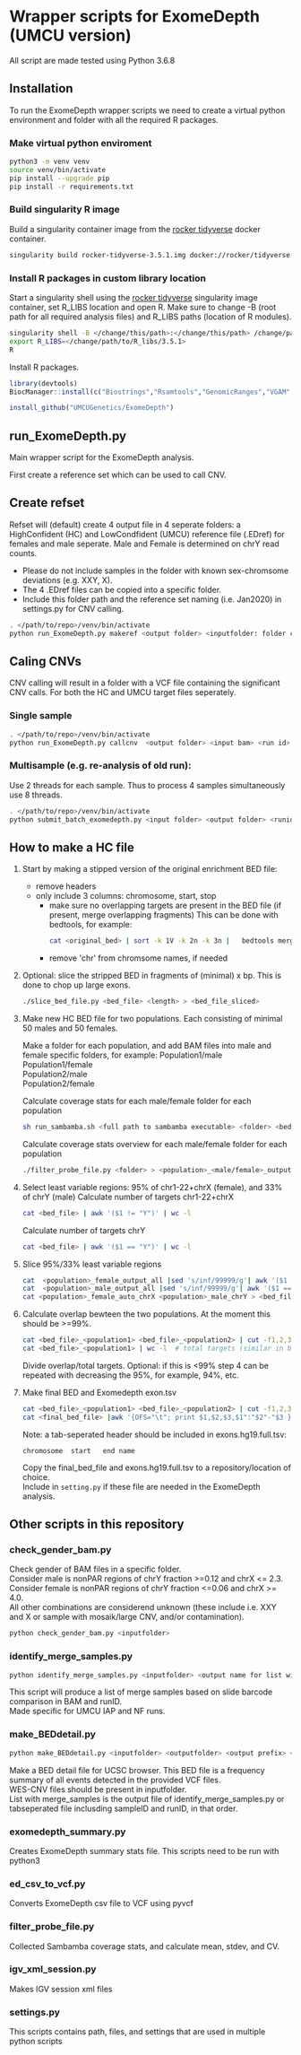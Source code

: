 # Wrapper scripts for ExomeDepth (UMCU version)

All script are made tested using Python 3.6.8
## Installation 
To run the ExomeDepth wrapper scripts we need to create a virtual python environment and folder with all the required R packages.

### Make virtual python enviroment
```bash
python3 -m venv venv
source venv/bin/activate
pip install --upgrade pip
pip install -r requirements.txt
```

### Build singularity R image 
Build a singularity container image from the [rocker tidyverse](https://hub.docker.com/layers/rocker/tidyverse/3.5.1/images/sha256-916d4e919fbac9ee1f06db7622b4731268dff0cb17998b3db6f629a3e58f73a7?context=explore) docker container.
```bash
singularity build rocker-tidyverse-3.5.1.img docker://rocker/tidyverse:3.5.1
```

### Install R packages in custom library location
Start a singularity shell using the [rocker tidyverse](https://hub.docker.com/layers/rocker/tidyverse/3.5.1/images/sha256-916d4e919fbac9ee1f06db7622b4731268dff0cb17998b3db6f629a3e58f73a7?context=explore) singularity image container, set R_LIBS location and open R. Make sure to change -B (root path for all required analysis files) and R_LIBS paths (location of R modules). 
```bash
singularity shell -B </change/this/path>:</change/this/path> /change/path/to/rocker-tidyverse-3.5.1.img
export R_LIBS=</change/path/to/R_libs/3.5.1>
R
```
Install R packages.
```R
library(devtools)
BiocManager::install(c("Biostrings","Rsamtools","GenomicRanges","VGAM","zlibbioc","bitops","BiocGenerics","BiocParallel","S4Vectors","IRanges","GenomeInfoDb","RCurl","GenomeInfoDbData","XVector","GenomicAlignments","Biobase","DelayedArray","matrixStats","Matrix","lattice","aod","stringr","stringi","dplyr","rlang","Rcpp","assertthat","glue","pkgconfig","tibble","pillar","crayon","vctrs","tidyselect","purrr","SummarizedExperiment","R6"))

install_github("UMCUGenetics/ExomeDepth")
```

## run_ExomeDepth.py
Main wrapper script for the ExomeDepth analysis.

First create a reference set which can be used to call CNV.

## Create refset
Refset will (default) create 4 output file in 4 seperate folders: a HighConfident (HC) and LowCondfident (UMCU) reference file (.EDref) for females and male seperate. Male and Female is determined on chrY read counts.
- Please do not include samples in the folder with known sex-chromsome deviations (e.g. XXY, X).
- The 4 .EDref files can be copied into a specific folder.
- Include this folder path and the reference set naming (i.e. Jan2020) in settings.py for CNV calling.
``` bash
. </path/to/repo>/venv/bin/activate
python run_ExomeDepth.py makeref <output folder> <inputfolder: folder containing realigned.BAM files> <prefix: i.e. Jan2020>
```

## Caling CNVs
CNV calling will result in a folder with a VCF file containing the significant CNV calls. For both the HC and UMCU target files seperately.

### Single sample
``` bash
. </path/to/repo>/venv/bin/activate
python run_ExomeDepth.py callcnv  <output folder> <input bam> <run id> <sample id> 
```

### Multisample (e.g. re-analysis of old run):
Use 2 threads for each sample. Thus to process 4 samples simultaneously use 8 threads.
``` bash
. </path/to/repo>/venv/bin/activate
python submit_batch_exomedepth.py <input folder> <output folder> <runid> <sample count>
```

## How to make a HC file
1) Start by making a stipped version of the original enrichment BED file:
	* remove headers
	* only include 3 columns: chromosome, start, stop
        * make sure no overlapping targets are present in the BED file (if present, merge overlapping fragments)
          This can be done with bedtools, for example: 
          ``` bash
          cat <original_bed> | sort -k 1V -k 2n -k 3n |   bedtools merge -i - > <flat_bed>
          ```
        * remove 'chr' from chromsome names, if needed

2) Optional: slice the stripped BED in fragments of (minimal) x bp. This is done to chop up large exons.
    ``` bash
    ./slice_bed_file.py <bed_file> <length> > <bed_file_sliced>
    ```

3) Make new HC BED file for two populations. Each consisting of minimal 50 males and 50 females.
    
    Make a folder for each population, and add BAM files into male and female specific folders, for example:
    Population1/male\
    Population1/female\
    Population2/male\
    Population2/female

    Calculate coverage stats for each male/female folder for each population
    ``` bash
    sh run_sambamba.sh <full path to sambamba executable> <folder> <bed_file> <email>
    ```

    Calculate coverage stats overview for each male/female folder for each population
    ``` bash
    ./filter_probe_file.py <folder> > <population>_<male/female>_output_all
    ```

4) Select least variable regions: 95% of chr1-22+chrX (female), and 33% of chrY (male)
    Calculate number of targets chr1-22+chrX
    ``` bash
    cat <bed_file> | awk '($1 != "Y")' | wc -l
    ```
    Calculate number of targets chrY
    ``` bash
    cat <bed_file> | awk '($1 == "Y")' | wc -l
    ```

5) Slice  95%/33% least variable regions
    ``` bash
    cat  <population>_female_output_all |sed 's/inf/99999/g'| awk '($1 != "Y")' | sort -nk6 | head -n <95% of chr1-22+chrX count> |sed 's/X/999999999/g' | sort -nk1 -nk2 |sed 's/999999999/X/g' | awk '{OFS="\t"; print $1,$2,$3,$4"_"$5"_"$6}' > <population>_female_auto_chrX
    cat  <population>_male_output_all |sed 's/inf/99999/g'| awk '($1 == "Y")' | sort -nk6 | head -n <33% of chrY count> | sort -nk1 -nk2 |awk '{OFS="\t"; print $1,$2,$3,$4"_"$5"_"$6}'> <population>_male_chrY
    cat <population>_female_auto_chrX <population>_male_chrY > <bed_file>_<population>
    ```

6) Calculate overlap bewteen the two populations. At the moment this should be >=99%.
    ``` bash
    cat <bed_file>_<population1> <bed_file>_<population2> | cut -f1,2,3 | sort | uniq -c | awk '($1==2)' |wc -l  # Overlap
    cat <bed_file>_<population1> | wc -l  # total targets (similar in both populations)
    ```
    Divide overlap/total targets. 
    Optional: if this is <99% step 4 can be repeated with decreasing the 95%, for example, 94%, etc. 

7) Make final BED and Exomedepth exon.tsv 
    ``` bash
    cat <bed_file>_<population1> <bed_file>_<population2> | cut -f1,2,3 | sort | uniq -c | awk '($1==2)' |  sed 's/ \+/\t/g'  |cut -f 3,4,5 | sed 's/X/999999999/g'| sed 's/Y/9999999999/g' | sort -nk1 -nk2 |sed 's/9999999999/Y/g' | sed 's/999999999/X/g' > <final_bed_file>
    cat <final_bed_file> |awk '{OFS="\t"; print $1,$2,$3,$1":"$2"-"$3 }' > exons.hg19.full.tsv
    ```
    Note: a tab-seperated header should be included in exons.hg19.full.tsv:
    ```
    chromosome	start	end	name
    ```
    Copy the final_bed_file and exons.hg19.full.tsv to a repository/location of choice.\
    Include in `setting.py` if these file are needed in the ExomeDepth analysis.

## Other scripts in this repository 
### check_gender_bam.py ###
Check gender of BAM files in a specific folder.\
Consider male is nonPAR regions of chrY fraction >=0.12 and chrX <= 2.3.\
Consider female is nonPAR regions of chrY fraction <=0.06 and chrX >= 4.0.\
All other combinations are considerend unknown (these include i.e. XXY and X or sample with mosaik/large CNV, and/or contamination).
``` bash
python check_gender_bam.py <inputfolder>
```

### identify_merge_samples.py
``` bash
python identify_merge_samples.py <inputfolder> <output name for list with merge_samples> 
```
This script will produce a list of merge samples based on slide barcode comparison in BAM and runID.\
Made specific for UMCU IAP and NF runs.

### make_BEDdetail.py
``` bash
python make_BEDdetail.py <inputfolder> <outputfolder> <output prefix> <list with merge_samples>
```
Make a BED detail file for UCSC browser. This BED file is a frequency summary of all events detected in the provided VCF files.\
WES-CNV files should be present in inputfolder.\
List with merge_samples is the output file of identify_merge_samples.py or tabseperated file inclusding sampleID and runID, in that order.

### exomedepth_summary.py 
Creates ExomeDepth summary stats file. This scripts need to be run with python3

### ed_csv_to_vcf.py
Converts ExomeDepth csv file to VCF using pyvcf

### filter_probe_file.py
Collected Sambamba coverage stats, and calculate mean, stdev, and CV.

### igv_xml_session.py
Makes IGV session xml files

### settings.py
This scripts contains path, files, and settings that are used in multiple python scripts

